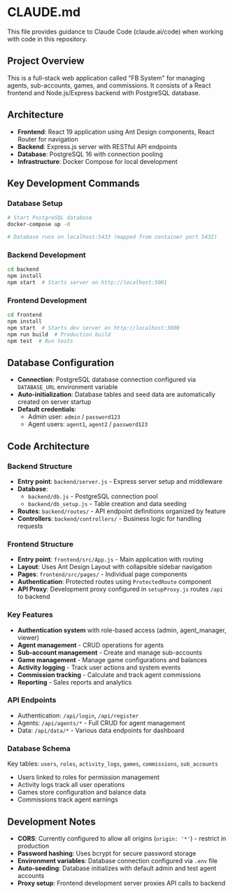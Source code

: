 # CLAUDE.md

This file provides guidance to Claude Code (claude.ai/code) when working with code in this repository.

## Project Overview

This is a full-stack web application called "FB System" for managing agents, sub-accounts, games, and commissions. It consists of a React frontend and Node.js/Express backend with PostgreSQL database.

## Architecture

- **Frontend**: React 19 application using Ant Design components, React Router for navigation
- **Backend**: Express.js server with RESTful API endpoints
- **Database**: PostgreSQL 16 with connection pooling
- **Infrastructure**: Docker Compose for local development

## Key Development Commands

### Database Setup
```bash
# Start PostgreSQL database
docker-compose up -d

# Database runs on localhost:5433 (mapped from container port 5432)
```

### Backend Development
```bash
cd backend
npm install
npm start  # Starts server on http://localhost:5001
```

### Frontend Development
```bash
cd frontend
npm install
npm start  # Starts dev server on http://localhost:3000
npm run build  # Production build
npm test  # Run tests
```

## Database Configuration

- **Connection**: PostgreSQL database connection configured via `DATABASE_URL` environment variable
- **Auto-initialization**: Database tables and seed data are automatically created on server startup
- **Default credentials**: 
  - Admin user: `admin` / `password123`
  - Agent users: `agent1`, `agent2` / `password123`

## Code Architecture

### Backend Structure
- **Entry point**: `backend/server.js` - Express server setup and middleware
- **Database**: 
  - `backend/db.js` - PostgreSQL connection pool
  - `backend/db_setup.js` - Table creation and data seeding
- **Routes**: `backend/routes/` - API endpoint definitions organized by feature
- **Controllers**: `backend/controllers/` - Business logic for handling requests

### Frontend Structure
- **Entry point**: `frontend/src/App.js` - Main application with routing
- **Layout**: Uses Ant Design Layout with collapsible sidebar navigation
- **Pages**: `frontend/src/pages/` - Individual page components
- **Authentication**: Protected routes using `ProtectedRoute` component
- **API Proxy**: Development proxy configured in `setupProxy.js` routes `/api` to backend

### Key Features
- **Authentication system** with role-based access (admin, agent_manager, viewer)
- **Agent management** - CRUD operations for agents
- **Sub-account management** - Create and manage sub-accounts
- **Game management** - Manage game configurations and balances
- **Activity logging** - Track user actions and system events
- **Commission tracking** - Calculate and track agent commissions
- **Reporting** - Sales reports and analytics

### API Endpoints
- Authentication: `/api/login`, `/api/register`
- Agents: `/api/agents/*` - Full CRUD for agent management
- Data: `/api/data/*` - Various data endpoints for dashboard

### Database Schema
Key tables: `users`, `roles`, `activity_logs`, `games`, `commissions`, `sub_accounts`
- Users linked to roles for permission management
- Activity logs track all user operations
- Games store configuration and balance data
- Commissions track agent earnings

## Development Notes

- **CORS**: Currently configured to allow all origins (`origin: '*'`) - restrict in production
- **Password hashing**: Uses bcrypt for secure password storage
- **Environment variables**: Database connection configured via `.env` file
- **Auto-seeding**: Database initializes with default admin and test agent accounts
- **Proxy setup**: Frontend development server proxies API calls to backend